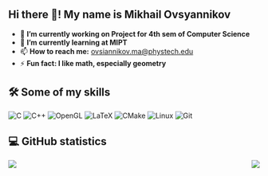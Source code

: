 ## Hi there 👋! My name is Mikhail Ovsyannikov
- 🔭 **I’m currently working on Project for 4th sem of Computer Science**
- 🌱 **I’m currently learning at MIPT**
- 📫 **How to reach me:** ovsiannikov.ma@phystech.edu
- ⚡  **Fun fact: I like math, especially geometry**

## 🛠 Some of my skills
![C](https://img.shields.io/badge/-C-00009C?style=plastic&logo=c&logoColor=grey&logoWidth=15&logoSize=10)
![C++](https://img.shields.io/badge/-C++-00009C?style=plastic&logo=C%2B%2B&logoColor=blue&logoWidth=18)
![OpenGL](https://img.shields.io/badge/-OpenGL-00009C?style=plastic&logo=OpenGL&logoColor=76A799&logoWidth=18)
![LaTeX](https://img.shields.io/badge/-LaTeX-00009C?style=plastic&logo=Latex&logoColor=02C088&logoWidth=18)
![CMake](https://img.shields.io/badge/-CMake/Make-00009C?style=plastic&logo=CMake)
![Linux](https://img.shields.io/badge/-Linux-00009C?style=plastic&logo=Linux&logoColor=black&logoWidth=18)
![Git](https://img.shields.io/badge/-Git-00009C?style=plastic&logo=Git&logoWidth=18)



## :computer: GitHub statistics
<a href="https://github.com/OAMichael">
  <img align="center" src="https://github-readme-stats-eight-theta.vercel.app/api/top-langs/?username=OAMichael&theme=tokyonight" />
</a>
<a href="https://github.com/OAMichael">
  <img align="right" src="https://github-readme-stats-eight-theta.vercel.app/api?username=OAMichael&count_private=true&show_icons=true&theme=tokyonight" />
</a>


<!--
**OAMichael/OAMichael** is a ✨ _special_ ✨ repository because its `README.md` (this file) appears on your GitHub profile.

Here are some ideas to get you started: -->
